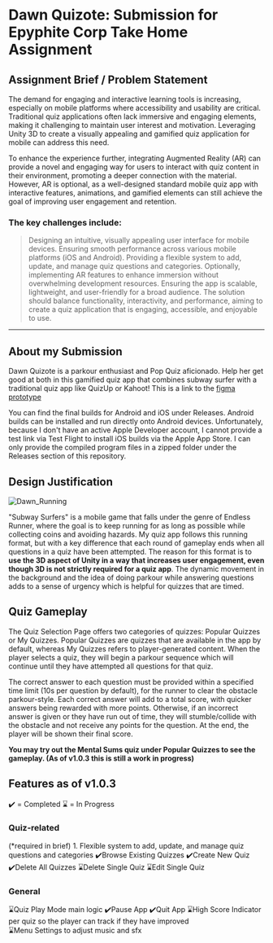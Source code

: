 # Dawn Quizote: Submission for Epyphite Corp Take Home Assignment

## Assignment Brief / Problem Statement
The demand for engaging and interactive learning tools is increasing, especially on mobile platforms where accessibility and usability are critical. Traditional quiz applications often lack immersive and engaging elements, making it challenging to maintain user interest and motivation. Leveraging Unity 3D to create a visually appealing and gamified quiz application for mobile can address this need.

To enhance the experience further, integrating Augmented Reality (AR) can provide a novel and engaging way for users to interact with quiz content in their environment, promoting a deeper connection with the material. However, AR is optional, as a well-designed standard mobile quiz app with interactive features, animations, and gamified elements can still achieve the goal of improving user engagement and retention.

### The key challenges include:
> Designing an intuitive, visually appealing user interface for mobile devices.
> Ensuring smooth performance across various mobile platforms (iOS and Android).
> Providing a flexible system to add, update, and manage quiz questions and categories.
> Optionally, implementing AR features to enhance immersion without overwhelming development resources.
> Ensuring the app is scalable, lightweight, and user-friendly for a broad audience.
> The solution should balance functionality, interactivity, and performance, aiming to create a quiz application that is engaging, accessible, and enjoyable to use.
------------------------------------------------------------------------------------------------------------------------------------------------------------------------------
## About my Submission
Dawn Quizote is a parkour enthusiast and Pop Quiz aficionado. Help her get good at both in this gamified quiz app that combines subway surfer with a traditional quiz app like QuizUp or Kahoot!
This is a link to the [figma prototype](https://tinyurl.com/danielEpyphiteAppMockup)

You can find the final builds for Android and iOS under Releases.
Android builds can be installed and run directly onto Android devices. Unfortunately, because I don't have an active Apple Developer account, I cannot provide a test link via Test Flight to install iOS builds via the Apple App Store. I can only provide the compiled program files in a zipped folder under the Releases section of this repository.

## Design Justification
![Dawn_Running](https://github.com/user-attachments/assets/3c5ea703-5e27-45f0-8f80-7f88e5e95087)

"Subway Surfers" is a mobile game that falls under the genre of Endless Runner, where the goal is to keep running for as long as possible while collecting coins and avoiding hazards. My quiz app follows this running format, but with a key difference that each round of gameplay ends when all questions in a quiz have been attempted.
The reason for this format is to **use the 3D aspect of Unity in a way that increases user engagement, even though 3D is not strictly required for a quiz app**. The dynamic movement in the background and the idea of doing parkour while answering questions adds to a sense of urgency which is helpful for quizzes that are timed.

## Quiz Gameplay
The Quiz Selection Page offers two categories of quizzes: Popular Quizzes or My Quizzes. Popular Quizzes are quizzes that are available in the app by default, whereas My Quizzes refers to player-generated content.
When the player selects a quiz, they will begin a parkour sequence which will continue until they have attempted all questions for that quiz.

The correct answer to each question must be provided within a specified time limit (10s per question by default), for the runner to clear the obstacle parkour-style. Each correct answer will add to a total score, with quicker answers being rewarded with more points. Otherwise, if an incorrect answer is given or they have run out of time, they will stumble/collide with the obstacle and not receive any points for the question. At the end, the player will be shown their final score.

**You may try out the Mental Sums quiz under Popular Quizzes to see the gameplay. (As of v1.0.3 this is still a work in progress)**

## Features as of v1.0.3
✔️ = Completed
⌛ = In Progress
### Quiz-related
(*required in brief) 1. Flexible system to add, update, and manage quiz questions and categories
✔️Browse Existing Quizzes
✔️Create New Quiz
✔️Delete All Quizzes
⌛Delete Single Quiz
⌛Edit Single Quiz
### General
⌛Quiz Play Mode main logic
✔️Pause App
✔️Quit App
⌛High Score Indicator per quiz so the player can track if they have improved  
⌛Menu Settings to adjust music and sfx

